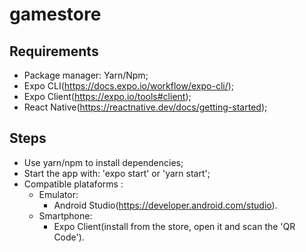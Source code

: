 # gamestore

## Requirements

- Package manager: Yarn/Npm;
- Expo CLI(https://docs.expo.io/workflow/expo-cli/);
- Expo Client(https://expo.io/tools#client);
- React Native(https://reactnative.dev/docs/getting-started);

## Steps

- Use yarn/npm to install dependencies;
- Start the app with: 'expo start' or 'yarn start';
- Compatible plataforms :
  - Emulator:
    - Android Studio(https://developer.android.com/studio).
  - Smartphone:
    - Expo Client(install  from the store, open it and scan the 'QR Code').
